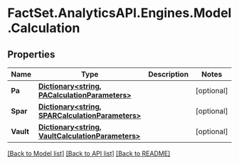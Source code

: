 # FactSet.AnalyticsAPI.Engines.Model.Calculation
## Properties

Name | Type | Description | Notes
------------ | ------------- | ------------- | -------------
**Pa** | [**Dictionary&lt;string, PACalculationParameters&gt;**](PACalculationParameters.md) |  | [optional] 
**Spar** | [**Dictionary&lt;string, SPARCalculationParameters&gt;**](SPARCalculationParameters.md) |  | [optional] 
**Vault** | [**Dictionary&lt;string, VaultCalculationParameters&gt;**](VaultCalculationParameters.md) |  | [optional] 

[[Back to Model list]](../README.md#documentation-for-models) [[Back to API list]](../README.md#documentation-for-api-endpoints) [[Back to README]](../README.md)

